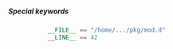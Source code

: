 ##### Special keywords

```d
           __FILE__ == "/home/.../pkg/mod.d"
           __LINE__ == 42
                                
                                    
                                           ⁣
```
